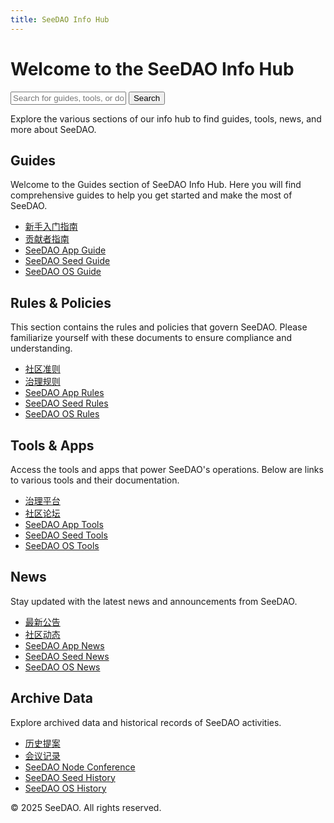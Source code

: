 ```yaml
---
title: SeeDAO Info Hub
---
```


<head>
    <title>SeeDAO Info Hub</title>
    <meta name="description" content="Explore guides, rules, tools, news, and archive data related to SeeDAO.">
    <link rel="stylesheet" type="text/css" href="styles.css">
    <script src="search.js"></script>
</head>

<main>
<div class="container">

# Welcome to the SeeDAO Info Hub

<div class="search-container">
    <input type="text" id="search" placeholder="Search for guides, tools, or documentation..." />
    <button id="searchButton">Search</button>
</div>

Explore the various sections of our info hub to find guides, tools, news, and more about SeeDAO.

## Guides
Welcome to the Guides section of SeeDAO Info Hub. Here you will find comprehensive guides to help you get started and make the most of SeeDAO.
- [新手入门指南](https://app.seedao.xyz/guide/getting-started)
- [贡献者指南](https://app.seedao.xyz/guide/contributor)
- [SeeDAO App Guide](https://app.seedao.xyz/guide)
- [SeeDAO Seed Guide](https://seed.seedao.xyz/guide)
- [SeeDAO OS Guide](https://docs.seedao.tech/guide)

## Rules & Policies
This section contains the rules and policies that govern SeeDAO. Please familiarize yourself with these documents to ensure compliance and understanding.
- [社区准则](https://app.seedao.xyz/rules/community)
- [治理规则](https://app.seedao.xyz/rules/governance)
- [SeeDAO App Rules](https://app.seedao.xyz/rules)
- [SeeDAO Seed Rules](https://seed.seedao.xyz/rules)
- [SeeDAO OS Rules](https://docs.seedao.tech/rules)

## Tools & Apps
Access the tools and apps that power SeeDAO's operations. Below are links to various tools and their documentation.
- [治理平台](https://gov.seedao.xyz)
- [社区论坛](https://forum.seedao.xyz)
- [SeeDAO App Tools](https://app.seedao.xyz/tools)
- [SeeDAO Seed Tools](https://seed.seedao.xyz/tools)
- [SeeDAO OS Tools](https://docs.seedao.tech/tools)

## News
Stay updated with the latest news and announcements from SeeDAO.
- [最新公告](https://app.seedao.xyz/news/announcements)
- [社区动态](https://app.seedao.xyz/news/community)
- [SeeDAO App News](https://app.seedao.xyz/news)
- [SeeDAO Seed News](https://seed.seedao.xyz/news)
- [SeeDAO OS News](https://docs.seedao.tech/news)

## Archive Data
Explore archived data and historical records of SeeDAO activities.
- [历史提案](https://app.seedao.xyz/archive/proposals)
- [会议记录](https://app.seedao.xyz/archive/meetings)
- [SeeDAO Node Conference](https://node.seedao.xyz/history)
- [SeeDAO Seed History](https://seed.seedao.xyz/history)
- [SeeDAO OS History](https://docs.seedao.tech/history)

</div>
</main>

<footer>
    <p>&copy; 2025 SeeDAO. All rights reserved.</p>
</footer>
